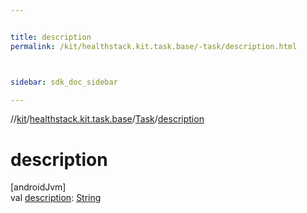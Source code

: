 ```yaml
---


title: description
permalink: /kit/healthstack.kit.task.base/-task/description.html



sidebar: sdk_doc_sidebar

---
```



//[kit](/kit.html)/[healthstack.kit.task.base](../index.html)/[Task](index.html)/[description](description.html)



# description



[androidJvm]\
val [description](description.html): [String](https://kotlinlang.org/api/latest/jvm/stdlib/kotlin/-string/index.html)






